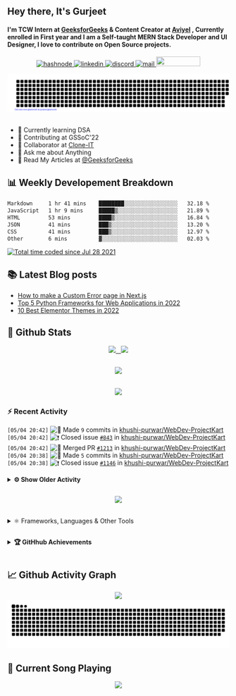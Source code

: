## Hey there, It's Gurjeet
#### I'm TCW Intern at [GeeksforGeeks](https://www.geeksforgeeks.org/) & Content Creator at [Aviyel](https://aviyel.com/discussions) , Currently enrolled in First year and I am a Self-taught MERN Stack Developer and UI Designer, I love to contribute on Open Source projects. 

<p align="center">
    <a href="https://gurjeet.hashnode.dev/" target="_blank">
    <img src="https://img.shields.io/badge/@gurjeetsingh-5C87FE?style=for-the-badge&logo=hashnode&logoColor=white" width="130" height="22" alt="hashnode">
    <a href="https://www.linkedin.com/in/gurjeet-singh-virdee-25a476199/" target="_blank">
    <img src="https://img.shields.io/badge/Gurjeet%20Singh%20Virdee-1976D2?style=for-the-badge&logo=linkedin&logoColor=white" width="150" height="22" alt="linkedin">
    <a href="https://discordapp.com/users/916597112882495510" target="_blank">
    <img src="https://img.shields.io/badge/@Guri-5865F2?style=for-the-badge&logo=discord&logoColor=white" width="80" height="22" alt="discord">
    <a href="https://leetcode.com/gurjeetsinghvirdee/" target="_blank">
    <img src="https://img.shields.io/badge/@gurjeetsinghvirdee-FFA116?style=for-the-badge&logo=leetcode&logoColor=white" width="150" height="22" alt="mail">
    <a href = "mailto: gurjeetsinghvirdee@gmail.com" target="_blank"><img src="https://img.shields.io/badge/Say, Hello-D74E43?style=for-the-badge&logo=gmail&logoColor=white" width="100" height="22"></a>
 </p>
 
<p align="center">
    <img src="https://github.com/gurjeetsinghvirdee/gurjeetsinghvirdee/blob/main/gitartwork.svg" />
</p>    
   
 
##         
        
<ul align="left">
  <li> 🏫 Currently learning DSA </li>
  <li> 💜 Contributing at GSSoC'22 </li>
  <li> 🤝 Collaborator at <a href="https://github.com/Rayman-Sodhi/Clone-IT"> Clone-IT </a></li>
  <li> 💬 Ask me about Anything </li>
  <li> 📕 Read My Articles at 
   <a href="https://auth.geeksforgeeks.org/user/gurjeetsinghvirdee/articles" target="_blank">@GeeksforGeeks</a>
 </li>
</ul>  
        
##        
  
## 📊 Weekly Developement Breakdown
  
<!--START_SECTION:waka-->

```text
Markdown     1 hr 41 mins    ████████░░░░░░░░░░░░░░░░░   32.18 %
JavaScript   1 hr 9 mins     █████▒░░░░░░░░░░░░░░░░░░░   21.89 %
HTML         53 mins         ████▒░░░░░░░░░░░░░░░░░░░░   16.84 %
JSON         41 mins         ███▒░░░░░░░░░░░░░░░░░░░░░   13.20 %
CSS          41 mins         ███▒░░░░░░░░░░░░░░░░░░░░░   12.97 %
Other        6 mins          ▓░░░░░░░░░░░░░░░░░░░░░░░░   02.03 %
```

<!--END_SECTION:waka--> 

<a href="https://wakatime.com/@ff7098eb-56b3-4619-bbbb-86aad0fce365"><img src="https://wakatime.com/badge/user/ff7098eb-56b3-4619-bbbb-86aad0fce365.svg?style=for-the-badge" alt="Total time coded since Jul 28 2021" /></a>
  
    
## 📚 Latest Blog posts
<!-- BLOG-POST-LIST:START -->
- [How to make a Custom Error page in Next.js](https://gurjeet.hashnode.dev/how-to-make-a-custom-error-page-in-nextjs)
- [Top 5 Python Frameworks for Web Applications in 2022](https://gurjeet.hashnode.dev/top-5-python-frameworks-for-web-applications-in-2022)
- [10 Best Elementor Themes in 2022](https://gurjeet.hashnode.dev/10-best-elementor-themes-in-2022)
<!-- BLOG-POST-LIST:END -->  
  
##
        
## 💫 Github Stats
        
<div align="center">
 <a href="https://github-readme-streak-stats.herokuapp.com/?user=gurjeetsinghvirdee&theme=synthwave" target="_blank">
   <img width="45%" src="https://github-readme-streak-stats.herokuapp.com/?user=gurjeetsinghvirdee&theme=synthwave" /> &nbsp;
 </a>
    
 <a href="https://github-readme-stats.vercel.app/api?username=gurjeetsinghvirdee&show_icons=true&theme=synthwave&include_all_commits=true" target="_blank">
  <img width="45%" src="https://github-readme-stats.vercel.app/api?username=gurjeetsinghvirdee&show_icons=true&theme=synthwave&include_all_commits=true" />
 </a>
</div>      
  
##
        
<div align="center">
   <a href="https://github-readme-stats.vercel.app/api/top-langs/?username=gurjeetsinghvirdee&layout=compact&hide=html&theme=synthwave" target="_blank">
       <img width="43%" src="https://github-readme-stats.vercel.app/api/top-langs/?username=gurjeetsinghvirdee&layout=compact&&theme=synthwave" />  
   </a> 
</div>   

##        
  
<p align="center">
  <img src="https://github-profile-summary-cards.vercel.app/api/cards/profile-details?username=gurjeetsinghvirdee&theme=dracula&hide_border=true" />
</p>
        
### ⚡ Recent Activity     
        
<!--START_SECTION:activity-->  
`[05/04 20:42]` <img alt="📝" src="https://github.com/cheesits456/github-activity-readme/raw/master/icons/commit.png" align="top" height="18"> Made `9` commits in [khushi-purwar/WebDev-ProjectKart](https://github.com/khushi-purwar/WebDev-ProjectKart)  
`[05/04 20:42]` <img alt="❗️" src="https://github.com/cheesits456/github-activity-readme/raw/master/icons/issue.png" align="top" height="18"> Closed issue [`#843`](https://github.com//khushi-purwar/WebDev-ProjectKart/issues/843 'Bakery Site') in [khushi-purwar/WebDev-ProjectKart](https://github.com/khushi-purwar/WebDev-ProjectKart)  
`[05/04 20:42]` <img alt="🎉" src="https://github.com/cheesits456/github-activity-readme/raw/master/icons/merge.png" align="top" height="18"> Merged PR [`#1213`](https://github.com//khushi-purwar/WebDev-ProjectKart/pull/1213 'Bakery Site') in [khushi-purwar/WebDev-ProjectKart](https://github.com/khushi-purwar/WebDev-ProjectKart)  
`[05/04 20:38]` <img alt="📝" src="https://github.com/cheesits456/github-activity-readme/raw/master/icons/commit.png" align="top" height="18"> Made `5` commits in [khushi-purwar/WebDev-ProjectKart](https://github.com/khushi-purwar/WebDev-ProjectKart)  
`[05/04 20:38]` <img alt="❗️" src="https://github.com/cheesits456/github-activity-readme/raw/master/icons/issue.png" align="top" height="18"> Closed issue [`#1146`](https://github.com//khushi-purwar/WebDev-ProjectKart/issues/1146 'Want to Improve the ui of breakout game') in [khushi-purwar/WebDev-ProjectKart](https://github.com/khushi-purwar/WebDev-ProjectKart)  

<details><summary><b> ⚙️ Show Older Activity</b></summary>

`[05/04 20:38]` <img alt="🎉" src="https://github.com/cheesits456/github-activity-readme/raw/master/icons/merge.png" align="top" height="18"> Merged PR [`#1212`](https://github.com//khushi-purwar/WebDev-ProjectKart/pull/1212 'Breakout Game') in [khushi-purwar/WebDev-ProjectKart](https://github.com/khushi-purwar/WebDev-ProjectKart)  
`[05/04 20:38]` <img alt="🔍" src="https://github.com/cheesits456/github-activity-readme/raw/master/icons/review.png" align="top" height="18"> Reviewed [`#1212`](https://github.com//khushi-purwar/WebDev-ProjectKart/pull/1212 'Breakout Game') in [khushi-purwar/WebDev-ProjectKart](https://github.com/khushi-purwar/WebDev-ProjectKart)  
`[05/04 18:58]` <img alt="📝" src="https://github.com/cheesits456/github-activity-readme/raw/master/icons/commit.png" align="top" height="18"> Made `2` commits in [khushi-purwar/WebDev-ProjectKart](https://github.com/khushi-purwar/WebDev-ProjectKart)  
`[05/04 18:58]` <img alt="🎉" src="https://github.com/cheesits456/github-activity-readme/raw/master/icons/merge.png" align="top" height="18"> Merged PR [`#1211`](https://github.com//khushi-purwar/WebDev-ProjectKart/pull/1211 'Added Dino Game') in [khushi-purwar/WebDev-ProjectKart](https://github.com/khushi-purwar/WebDev-ProjectKart)  
`[05/04 18:58]` <img alt="❗️" src="https://github.com/cheesits456/github-activity-readme/raw/master/icons/issue.png" align="top" height="18"> Closed issue [`#1107`](https://github.com//khushi-purwar/WebDev-ProjectKart/issues/1107 'Dino-Game') in [khushi-purwar/WebDev-ProjectKart](https://github.com/khushi-purwar/WebDev-ProjectKart)  
`[05/04 18:58]` <img alt="🔍" src="https://github.com/cheesits456/github-activity-readme/raw/master/icons/review.png" align="top" height="18"> Reviewed [`#1211`](https://github.com//khushi-purwar/WebDev-ProjectKart/pull/1211 'Added Dino Game') in [khushi-purwar/WebDev-ProjectKart](https://github.com/khushi-purwar/WebDev-ProjectKart)  
`[05/04 17:54]` <img alt="📝" src="https://github.com/cheesits456/github-activity-readme/raw/master/icons/commit.png" align="top" height="18"> Made `6` commits in [khushi-purwar/WebDev-ProjectKart](https://github.com/khushi-purwar/WebDev-ProjectKart)  
`[05/04 17:54]` <img alt="🎉" src="https://github.com/cheesits456/github-activity-readme/raw/master/icons/merge.png" align="top" height="18"> Merged PR [`#1210`](https://github.com//khushi-purwar/WebDev-ProjectKart/pull/1210 'Recipes for you-The Recipe Book') in [khushi-purwar/WebDev-ProjectKart](https://github.com/khushi-purwar/WebDev-ProjectKart)  
`[05/04 17:54]` <img alt="❗️" src="https://github.com/cheesits456/github-activity-readme/raw/master/icons/issue.png" align="top" height="18"> Closed issue [`#1083`](https://github.com//khushi-purwar/WebDev-ProjectKart/issues/1083 'Recipe for you') in [khushi-purwar/WebDev-ProjectKart](https://github.com/khushi-purwar/WebDev-ProjectKart)  
`[05/04 17:54]` <img alt="🔍" src="https://github.com/cheesits456/github-activity-readme/raw/master/icons/review.png" align="top" height="18"> Reviewed [`#1210`](https://github.com//khushi-purwar/WebDev-ProjectKart/pull/1210 'Recipes for you-The Recipe Book') in [khushi-purwar/WebDev-ProjectKart](https://github.com/khushi-purwar/WebDev-ProjectKart)  
`[05/04 17:00]` <img alt="❗️" src="https://github.com/cheesits456/github-activity-readme/raw/master/icons/issue.png" align="top" height="18"> Closed issue [`#1181`](https://github.com//khushi-purwar/WebDev-ProjectKart/issues/1181 'Css Improve in #1170') in [khushi-purwar/WebDev-ProjectKart](https://github.com/khushi-purwar/WebDev-ProjectKart)  
`[05/04 17:00]` <img alt="📝" src="https://github.com/cheesits456/github-activity-readme/raw/master/icons/commit.png" align="top" height="18"> Made `3` commits in [khushi-purwar/WebDev-ProjectKart](https://github.com/khushi-purwar/WebDev-ProjectKart)  
`[05/04 17:00]` <img alt="🎉" src="https://github.com/cheesits456/github-activity-readme/raw/master/icons/merge.png" align="top" height="18"> Merged PR [`#1209`](https://github.com//khushi-purwar/WebDev-ProjectKart/pull/1209 'Update style.css') in [khushi-purwar/WebDev-ProjectKart](https://github.com/khushi-purwar/WebDev-ProjectKart)  
`[05/04 17:00]` <img alt="🔍" src="https://github.com/cheesits456/github-activity-readme/raw/master/icons/review.png" align="top" height="18"> Reviewed [`#1209`](https://github.com//khushi-purwar/WebDev-ProjectKart/pull/1209 'Update style.css') in [khushi-purwar/WebDev-ProjectKart](https://github.com/khushi-purwar/WebDev-ProjectKart)  
`[05/04 16:58]` <img alt="🗣" src="https://github.com/cheesits456/github-activity-readme/raw/master/icons/comment.png" align="top" height="18"> Commented on [`#1209`](https://github.com//khushi-purwar/WebDev-ProjectKart/issues/1209 'Update style.css') in [khushi-purwar/WebDev-ProjectKart](https://github.com/khushi-purwar/WebDev-ProjectKart)  
`[05/04 16:57]` <img alt="🗣" src="https://github.com/cheesits456/github-activity-readme/raw/master/icons/comment.png" align="top" height="18"> Commented on [`#1209`](https://github.com//khushi-purwar/WebDev-ProjectKart/issues/1209 'Update style.css') in [khushi-purwar/WebDev-ProjectKart](https://github.com/khushi-purwar/WebDev-ProjectKart)  
`[05/04 16:30]` <img alt="📝" src="https://github.com/cheesits456/github-activity-readme/raw/master/icons/commit.png" align="top" height="18"> Made `4` commits in [khushi-purwar/WebDev-ProjectKart](https://github.com/khushi-purwar/WebDev-ProjectKart)  
`[05/04 16:26]` <img alt="🎉" src="https://github.com/cheesits456/github-activity-readme/raw/master/icons/merge.png" align="top" height="18"> Merged PR [`#1205`](https://github.com//khushi-purwar/WebDev-ProjectKart/pull/1205 'Fix Badges Appearing in New Line in README.md') in [khushi-purwar/WebDev-ProjectKart](https://github.com/khushi-purwar/WebDev-ProjectKart)  
`[05/04 16:26]` <img alt="❗️" src="https://github.com/cheesits456/github-activity-readme/raw/master/icons/issue.png" align="top" height="18"> Closed issue [`#1204`](https://github.com//khushi-purwar/WebDev-ProjectKart/issues/1204 'Fix Badges Appearing in New Line in README.md') in [khushi-purwar/WebDev-ProjectKart](https://github.com/khushi-purwar/WebDev-ProjectKart)  
`[05/04 16:26]` <img alt="🔍" src="https://github.com/cheesits456/github-activity-readme/raw/master/icons/review.png" align="top" height="18"> Reviewed [`#1205`](https://github.com//khushi-purwar/WebDev-ProjectKart/pull/1205 'Fix Badges Appearing in New Line in README.md') in [khushi-purwar/WebDev-ProjectKart](https://github.com/khushi-purwar/WebDev-ProjectKart)  
`[05/04 16:25]` <img alt="📝" src="https://github.com/cheesits456/github-activity-readme/raw/master/icons/commit.png" align="top" height="18"> Made `5` commits in [khushi-purwar/WebDev-ProjectKart](https://github.com/khushi-purwar/WebDev-ProjectKart)  
`[05/04 16:25]` <img alt="🎉" src="https://github.com/cheesits456/github-activity-readme/raw/master/icons/merge.png" align="top" height="18"> Merged PR [`#1206`](https://github.com//khushi-purwar/WebDev-ProjectKart/pull/1206 'Added Fascinating Number Checker') in [khushi-purwar/WebDev-ProjectKart](https://github.com/khushi-purwar/WebDev-ProjectKart)  
`[05/04 16:25]` <img alt="❗️" src="https://github.com/cheesits456/github-activity-readme/raw/master/icons/issue.png" align="top" height="18"> Closed issue [`#1195`](https://github.com//khushi-purwar/WebDev-ProjectKart/issues/1195 'Adding Fascinating Number Checker') in [khushi-purwar/WebDev-ProjectKart](https://github.com/khushi-purwar/WebDev-ProjectKart)  
`[05/04 16:24]` <img alt="🔍" src="https://github.com/cheesits456/github-activity-readme/raw/master/icons/review.png" align="top" height="18"> Reviewed [`#1206`](https://github.com//khushi-purwar/WebDev-ProjectKart/pull/1206 'Added Fascinating Number Checker') in [khushi-purwar/WebDev-ProjectKart](https://github.com/khushi-purwar/WebDev-ProjectKart)  
`[05/04 16:23]` <img alt="📝" src="https://github.com/cheesits456/github-activity-readme/raw/master/icons/commit.png" align="top" height="18"> Made `1` commit in [gurjeetsinghvirdee/WebDev-ProjectKart](https://github.com/gurjeetsinghvirdee/WebDev-ProjectKart)  
`[05/04 16:22]` <img alt="✅" src="https://github.com/cheesits456/github-activity-readme/raw/master/icons/pr-open.png" align="top" height="18"> Opened PR [`#1208`](https://github.com//khushi-purwar/WebDev-ProjectKart/pull/1208 'Added IMDB Clone') in [khushi-purwar/WebDev-ProjectKart](https://github.com/khushi-purwar/WebDev-ProjectKart)  
`[05/04 16:17]` <img alt="📂" src="https://github.com/cheesits456/github-activity-readme/raw/master/icons/create-branch.png" align="top" height="18"> Created branch [`imdb`](https://github.com/gurjeetsinghvirdee/WebDev-ProjectKart/tree/imdb) in [gurjeetsinghvirdee/WebDev-ProjectKart](https://github.com/gurjeetsinghvirdee/WebDev-ProjectKart)  
`[05/04 16:13]` <img alt="❗️" src="https://github.com/cheesits456/github-activity-readme/raw/master/icons/issue.png" align="top" height="18"> Opened issue [`#1207`](https://github.com//khushi-purwar/WebDev-ProjectKart/issues/1207 'IMDB Clone') in [khushi-purwar/WebDev-ProjectKart](https://github.com/khushi-purwar/WebDev-ProjectKart)  
`[05/04 16:06]` <img alt="📝" src="https://github.com/cheesits456/github-activity-readme/raw/master/icons/commit.png" align="top" height="18"> Made `27` commits in [gurjeetsinghvirdee/WebDev-ProjectKart](https://github.com/gurjeetsinghvirdee/WebDev-ProjectKart)  
`[05/04 16:05]` <img alt="🎉" src="https://github.com/cheesits456/github-activity-readme/raw/master/icons/merge.png" align="top" height="18"> Merged PR [`#433`](https://github.com//Rayman-Sodhi/Clone-IT/pull/433 'Plantix Clone') in [Rayman-Sodhi/Clone-IT](https://github.com/Rayman-Sodhi/Clone-IT)  
`[05/04 16:05]` <img alt="📝" src="https://github.com/cheesits456/github-activity-readme/raw/master/icons/commit.png" align="top" height="18"> Made `4` commits in [Rayman-Sodhi/Clone-IT](https://github.com/Rayman-Sodhi/Clone-IT)  
`[05/04 16:04]` <img alt="🔍" src="https://github.com/cheesits456/github-activity-readme/raw/master/icons/review.png" align="top" height="18"> Reviewed [`#433`](https://github.com//Rayman-Sodhi/Clone-IT/pull/433 'Plantix Clone') in [Rayman-Sodhi/Clone-IT](https://github.com/Rayman-Sodhi/Clone-IT)  
`[05/04 16:03]` <img alt="📝" src="https://github.com/cheesits456/github-activity-readme/raw/master/icons/commit.png" align="top" height="18"> Made `2` commits in [khushi-purwar/WebDev-ProjectKart](https://github.com/khushi-purwar/WebDev-ProjectKart)  
`[05/04 16:03]` <img alt="🎉" src="https://github.com/cheesits456/github-activity-readme/raw/master/icons/merge.png" align="top" height="18"> Merged PR [`#1200`](https://github.com//khushi-purwar/WebDev-ProjectKart/pull/1200 'Added restuarant website') in [khushi-purwar/WebDev-ProjectKart](https://github.com/khushi-purwar/WebDev-ProjectKart)  
`[05/04 16:03]` <img alt="❗️" src="https://github.com/cheesits456/github-activity-readme/raw/master/icons/issue.png" align="top" height="18"> Closed issue [`#1163`](https://github.com//khushi-purwar/WebDev-ProjectKart/issues/1163 'Restaurant website') in [khushi-purwar/WebDev-ProjectKart](https://github.com/khushi-purwar/WebDev-ProjectKart)  
`[05/04 16:03]` <img alt="🔍" src="https://github.com/cheesits456/github-activity-readme/raw/master/icons/review.png" align="top" height="18"> Reviewed [`#1200`](https://github.com//khushi-purwar/WebDev-ProjectKart/pull/1200 'Added restuarant website') in [khushi-purwar/WebDev-ProjectKart](https://github.com/khushi-purwar/WebDev-ProjectKart)  
`[05/04 15:17]` <img alt="🗣" src="https://github.com/cheesits456/github-activity-readme/raw/master/icons/comment.png" align="top" height="18"> Commented on [`#1200`](https://github.com//khushi-purwar/WebDev-ProjectKart/issues/1200 'Added restuarant website') in [khushi-purwar/WebDev-ProjectKart](https://github.com/khushi-purwar/WebDev-ProjectKart)  
`[05/04 15:16]` <img alt="❌" src="https://github.com/cheesits456/github-activity-readme/raw/master/icons/delete.png" align="top" height="18"> Deleted `revert-779-theme` from [khushi-purwar/WebDev-ProjectKart](https://github.com/khushi-purwar/WebDev-ProjectKart)  
`[05/04 15:15]` <img alt="📝" src="https://github.com/cheesits456/github-activity-readme/raw/master/icons/commit.png" align="top" height="18"> Made `2` commits in [khushi-purwar/WebDev-ProjectKart](https://github.com/khushi-purwar/WebDev-ProjectKart)  
`[05/04 15:15]` <img alt="🎉" src="https://github.com/cheesits456/github-activity-readme/raw/master/icons/merge.png" align="top" height="18"> Merged PR [`#1203`](https://github.com//khushi-purwar/WebDev-ProjectKart/pull/1203 'Revert "Added Theme Builder"') in [khushi-purwar/WebDev-ProjectKart](https://github.com/khushi-purwar/WebDev-ProjectKart)  
`[05/04 15:15]` <img alt="✅" src="https://github.com/cheesits456/github-activity-readme/raw/master/icons/pr-open.png" align="top" height="18"> Opened PR [`#1203`](https://github.com//khushi-purwar/WebDev-ProjectKart/pull/1203 'Revert "Added Theme Builder"') in [khushi-purwar/WebDev-ProjectKart](https://github.com/khushi-purwar/WebDev-ProjectKart)  
`[05/04 15:15]` <img alt="📂" src="https://github.com/cheesits456/github-activity-readme/raw/master/icons/create-branch.png" align="top" height="18"> Created branch [`revert-779-theme`](https://github.com/khushi-purwar/WebDev-ProjectKart/tree/revert-779-theme) in [khushi-purwar/WebDev-ProjectKart](https://github.com/khushi-purwar/WebDev-ProjectKart)  
`[05/04 15:14]` <img alt="🗣" src="https://github.com/cheesits456/github-activity-readme/raw/master/icons/comment.png" align="top" height="18"> Commented on [`#1200`](https://github.com//khushi-purwar/WebDev-ProjectKart/issues/1200 'Added restuarant website') in [khushi-purwar/WebDev-ProjectKart](https://github.com/khushi-purwar/WebDev-ProjectKart)  
`[05/04 15:11]` <img alt="🗣" src="https://github.com/cheesits456/github-activity-readme/raw/master/icons/comment.png" align="top" height="18"> Commented on [`#434`](https://github.com//Rayman-Sodhi/Clone-IT/issues/434 'Weather') in [Rayman-Sodhi/Clone-IT](https://github.com/Rayman-Sodhi/Clone-IT)  
`[05/04 15:10]` <img alt="🔍" src="https://github.com/cheesits456/github-activity-readme/raw/master/icons/review.png" align="top" height="18"> Reviewed [`#434`](https://github.com//Rayman-Sodhi/Clone-IT/pull/434 'Weather') in [Rayman-Sodhi/Clone-IT](https://github.com/Rayman-Sodhi/Clone-IT)  
`[05/04 15:09]` <img alt="🔍" src="https://github.com/cheesits456/github-activity-readme/raw/master/icons/review.png" align="top" height="18"> Reviewed [`#433`](https://github.com//Rayman-Sodhi/Clone-IT/pull/433 'Plantix Clone') in [Rayman-Sodhi/Clone-IT](https://github.com/Rayman-Sodhi/Clone-IT)  
`[05/04 15:06]` <img alt="🗣" src="https://github.com/cheesits456/github-activity-readme/raw/master/icons/comment.png" align="top" height="18"> Commented on [`#435`](https://github.com//Rayman-Sodhi/Clone-IT/issues/435 '[New Issue]: CNN website ') in [Rayman-Sodhi/Clone-IT](https://github.com/Rayman-Sodhi/Clone-IT)  
`[05/04 14:56]` <img alt="❗️" src="https://github.com/cheesits456/github-activity-readme/raw/master/icons/issue.png" align="top" height="18"> Closed issue [`#851`](https://github.com//khushi-purwar/WebDev-ProjectKart/issues/851 'Adding a Personal Portfolio Template') in [khushi-purwar/WebDev-ProjectKart](https://github.com/khushi-purwar/WebDev-ProjectKart)  
`[05/04 14:56]` <img alt="📝" src="https://github.com/cheesits456/github-activity-readme/raw/master/icons/commit.png" align="top" height="18"> Made `13` commits in [khushi-purwar/WebDev-ProjectKart](https://github.com/khushi-purwar/WebDev-ProjectKart)  
`[05/04 14:56]` <img alt="🎉" src="https://github.com/cheesits456/github-activity-readme/raw/master/icons/merge.png" align="top" height="18"> Merged PR [`#1128`](https://github.com//khushi-purwar/WebDev-ProjectKart/pull/1128 'Adding a Personal Portfolio Template') in [khushi-purwar/WebDev-ProjectKart](https://github.com/khushi-purwar/WebDev-ProjectKart)  
`[05/04 14:56]` <img alt="🔍" src="https://github.com/cheesits456/github-activity-readme/raw/master/icons/review.png" align="top" height="18"> Reviewed [`#1128`](https://github.com//khushi-purwar/WebDev-ProjectKart/pull/1128 'Adding a Personal Portfolio Template') in [khushi-purwar/WebDev-ProjectKart](https://github.com/khushi-purwar/WebDev-ProjectKart)  
`[05/04 14:47]` <img alt="🗣" src="https://github.com/cheesits456/github-activity-readme/raw/master/icons/comment.png" align="top" height="18"> Commented on [`#1199`](https://github.com//khushi-purwar/WebDev-ProjectKart/issues/1199 'Add an art gallery website') in [khushi-purwar/WebDev-ProjectKart](https://github.com/khushi-purwar/WebDev-ProjectKart)  
`[05/04 14:46]` <img alt="🗣" src="https://github.com/cheesits456/github-activity-readme/raw/master/icons/comment.png" align="top" height="18"> Commented on [`#1201`](https://github.com//khushi-purwar/WebDev-ProjectKart/issues/1201 'Sound Classifier Web App') in [khushi-purwar/WebDev-ProjectKart](https://github.com/khushi-purwar/WebDev-ProjectKart)  
`[05/04 14:46]` <img alt="🗣" src="https://github.com/cheesits456/github-activity-readme/raw/master/icons/comment.png" align="top" height="18"> Commented on [`#1202`](https://github.com//khushi-purwar/WebDev-ProjectKart/issues/1202 'Making Alarm app') in [khushi-purwar/WebDev-ProjectKart](https://github.com/khushi-purwar/WebDev-ProjectKart)  
`[05/04 14:45]` <img alt="🗣" src="https://github.com/cheesits456/github-activity-readme/raw/master/icons/comment.png" align="top" height="18"> Commented on [`#1196`](https://github.com//khushi-purwar/WebDev-ProjectKart/issues/1196 'Add Finder site') in [khushi-purwar/WebDev-ProjectKart](https://github.com/khushi-purwar/WebDev-ProjectKart)  
`[05/04 14:43]` <img alt="📝" src="https://github.com/cheesits456/github-activity-readme/raw/master/icons/commit.png" align="top" height="18"> Made `3` commits in [khushi-purwar/WebDev-ProjectKart](https://github.com/khushi-purwar/WebDev-ProjectKart)  
`[05/04 14:43]` <img alt="❗️" src="https://github.com/cheesits456/github-activity-readme/raw/master/icons/issue.png" align="top" height="18"> Closed issue [`#1139`](https://github.com//khushi-purwar/WebDev-ProjectKart/issues/1139 'Let\'s Educate') in [khushi-purwar/WebDev-ProjectKart](https://github.com/khushi-purwar/WebDev-ProjectKart)  
`[05/04 14:43]` <img alt="🎉" src="https://github.com/cheesits456/github-activity-readme/raw/master/icons/merge.png" align="top" height="18"> Merged PR [`#1197`](https://github.com//khushi-purwar/WebDev-ProjectKart/pull/1197 'Let\'s Educate website (Fully Responsive)') in [khushi-purwar/WebDev-ProjectKart](https://github.com/khushi-purwar/WebDev-ProjectKart)  
`[05/04 14:43]` <img alt="🔍" src="https://github.com/cheesits456/github-activity-readme/raw/master/icons/review.png" align="top" height="18"> Reviewed [`#1197`](https://github.com//khushi-purwar/WebDev-ProjectKart/pull/1197 'Let\'s Educate website (Fully Responsive)') in [khushi-purwar/WebDev-ProjectKart](https://github.com/khushi-purwar/WebDev-ProjectKart)  
`[05/04 14:42]` <img alt="🗣" src="https://github.com/cheesits456/github-activity-readme/raw/master/icons/comment.png" align="top" height="18"> Commented on [`#1200`](https://github.com//khushi-purwar/WebDev-ProjectKart/issues/1200 'Added restuarant website') in [khushi-purwar/WebDev-ProjectKart](https://github.com/khushi-purwar/WebDev-ProjectKart)  
`[05/04 14:42]` <img alt="📝" src="https://github.com/cheesits456/github-activity-readme/raw/master/icons/commit.png" align="top" height="18"> Made `5` commits in [khushi-purwar/WebDev-ProjectKart](https://github.com/khushi-purwar/WebDev-ProjectKart)  
`[05/04 14:42]` <img alt="🎉" src="https://github.com/cheesits456/github-activity-readme/raw/master/icons/merge.png" align="top" height="18"> Merged PR [`#1105`](https://github.com//khushi-purwar/WebDev-ProjectKart/pull/1105 'Added Location Tracker') in [khushi-purwar/WebDev-ProjectKart](https://github.com/khushi-purwar/WebDev-ProjectKart)  
`[05/04 14:42]` <img alt="❗️" src="https://github.com/cheesits456/github-activity-readme/raw/master/icons/issue.png" align="top" height="18"> Closed issue [`#1093`](https://github.com//khushi-purwar/WebDev-ProjectKart/issues/1093 'Location Tracker') in [khushi-purwar/WebDev-ProjectKart](https://github.com/khushi-purwar/WebDev-ProjectKart)  
`[05/04 14:41]` <img alt="🔍" src="https://github.com/cheesits456/github-activity-readme/raw/master/icons/review.png" align="top" height="18"> Reviewed [`#1105`](https://github.com//khushi-purwar/WebDev-ProjectKart/pull/1105 'Added Location Tracker') in [khushi-purwar/WebDev-ProjectKart](https://github.com/khushi-purwar/WebDev-ProjectKart)  
`[05/04 07:32]` <img alt="📝" src="https://github.com/cheesits456/github-activity-readme/raw/master/icons/commit.png" align="top" height="18"> Made `17` commits in [gurjeetsinghvirdee/GSGrihSangini](https://github.com/gurjeetsinghvirdee/GSGrihSangini)  
`[05/04 07:30]` <img alt="📝" src="https://github.com/cheesits456/github-activity-readme/raw/master/icons/commit.png" align="top" height="18"> Made `1000` commits in [gurjeetsinghvirdee/GitHubGraduation-2022](https://github.com/gurjeetsinghvirdee/GitHubGraduation-2022)  
`[05/04 07:18]` <img alt="🗣" src="https://github.com/cheesits456/github-activity-readme/raw/master/icons/comment.png" align="top" height="18"> Commented on [`#1198`](https://github.com//khushi-purwar/WebDev-ProjectKart/issues/1198 'Add search bar') in [khushi-purwar/WebDev-ProjectKart](https://github.com/khushi-purwar/WebDev-ProjectKart)  
`[05/04 07:18]` <img alt="❗️" src="https://github.com/cheesits456/github-activity-readme/raw/master/icons/issue.png" align="top" height="18"> Closed issue [`#1198`](https://github.com//khushi-purwar/WebDev-ProjectKart/issues/1198 'Add search bar') in [khushi-purwar/WebDev-ProjectKart](https://github.com/khushi-purwar/WebDev-ProjectKart)  
`[05/04 05:02]` <img alt="❗️" src="https://github.com/cheesits456/github-activity-readme/raw/master/icons/issue.png" align="top" height="18"> Closed issue [`#1120`](https://github.com//khushi-purwar/WebDev-ProjectKart/issues/1120 'Weight Converter') in [khushi-purwar/WebDev-ProjectKart](https://github.com/khushi-purwar/WebDev-ProjectKart)  
`[05/04 05:01]` <img alt="📝" src="https://github.com/cheesits456/github-activity-readme/raw/master/icons/commit.png" align="top" height="18"> Made `2` commits in [khushi-purwar/WebDev-ProjectKart](https://github.com/khushi-purwar/WebDev-ProjectKart)  
`[05/04 05:01]` <img alt="🎉" src="https://github.com/cheesits456/github-activity-readme/raw/master/icons/merge.png" align="top" height="18"> Merged PR [`#1194`](https://github.com//khushi-purwar/WebDev-ProjectKart/pull/1194 'Adding drawing app') in [khushi-purwar/WebDev-ProjectKart](https://github.com/khushi-purwar/WebDev-ProjectKart)  
`[05/04 05:01]` <img alt="🔍" src="https://github.com/cheesits456/github-activity-readme/raw/master/icons/review.png" align="top" height="18"> Reviewed [`#1194`](https://github.com//khushi-purwar/WebDev-ProjectKart/pull/1194 'Adding drawing app') in [khushi-purwar/WebDev-ProjectKart](https://github.com/khushi-purwar/WebDev-ProjectKart)  
`[05/04 05:00]` <img alt="📝" src="https://github.com/cheesits456/github-activity-readme/raw/master/icons/commit.png" align="top" height="18"> Made `3` commits in [gurjeetsinghvirdee/WebDev-ProjectKart](https://github.com/gurjeetsinghvirdee/WebDev-ProjectKart)  
`[05/04 03:18]` <img alt="📝" src="https://github.com/cheesits456/github-activity-readme/raw/master/icons/commit.png" align="top" height="18"> Made `3` commits in [khushi-purwar/WebDev-ProjectKart](https://github.com/khushi-purwar/WebDev-ProjectKart)  
`[05/04 03:18]` <img alt="🎉" src="https://github.com/cheesits456/github-activity-readme/raw/master/icons/merge.png" align="top" height="18"> Merged PR [`#1193`](https://github.com//khushi-purwar/WebDev-ProjectKart/pull/1193 'Take A Screenshot🎥') in [khushi-purwar/WebDev-ProjectKart](https://github.com/khushi-purwar/WebDev-ProjectKart)  
`[05/04 03:18]` <img alt="❗️" src="https://github.com/cheesits456/github-activity-readme/raw/master/icons/issue.png" align="top" height="18"> Closed issue [`#1164`](https://github.com//khushi-purwar/WebDev-ProjectKart/issues/1164 'Take A Screenshot') in [khushi-purwar/WebDev-ProjectKart](https://github.com/khushi-purwar/WebDev-ProjectKart)  
`[05/04 03:17]` <img alt="🔍" src="https://github.com/cheesits456/github-activity-readme/raw/master/icons/review.png" align="top" height="18"> Reviewed [`#1193`](https://github.com//khushi-purwar/WebDev-ProjectKart/pull/1193 'Take A Screenshot🎥') in [khushi-purwar/WebDev-ProjectKart](https://github.com/khushi-purwar/WebDev-ProjectKart)  
`[05/04 01:27]` <img alt="❗️" src="https://github.com/cheesits456/github-activity-readme/raw/master/icons/issue.png" align="top" height="18"> Closed issue [`#228`](https://github.com//abhijeet007rocks8/Dev-Scripts/issues/228 'add workflows') in [abhijeet007rocks8/Dev-Scripts](https://github.com/abhijeet007rocks8/Dev-Scripts)  
`[05/03 18:47]` <img alt="📝" src="https://github.com/cheesits456/github-activity-readme/raw/master/icons/commit.png" align="top" height="18"> Made `68` commits in [gurjeetsinghvirdee/WebDev-ProjectKart](https://github.com/gurjeetsinghvirdee/WebDev-ProjectKart)  
`[05/03 18:38]` <img alt="🎉" src="https://github.com/cheesits456/github-activity-readme/raw/master/icons/merge.png" align="top" height="18"> Merged PR [`#1133`](https://github.com//khushi-purwar/WebDev-ProjectKart/pull/1133 'Added Leet code Website clone') in [khushi-purwar/WebDev-ProjectKart](https://github.com/khushi-purwar/WebDev-ProjectKart)  
`[05/03 18:38]` <img alt="🔍" src="https://github.com/cheesits456/github-activity-readme/raw/master/icons/review.png" align="top" height="18"> Reviewed [`#1133`](https://github.com//khushi-purwar/WebDev-ProjectKart/pull/1133 'Added Leet code Website clone') in [khushi-purwar/WebDev-ProjectKart](https://github.com/khushi-purwar/WebDev-ProjectKart)  
`[05/03 18:37]` <img alt="📝" src="https://github.com/cheesits456/github-activity-readme/raw/master/icons/commit.png" align="top" height="18"> Made `3` commits in [khushi-purwar/WebDev-ProjectKart](https://github.com/khushi-purwar/WebDev-ProjectKart)  
`[05/03 18:37]` <img alt="🎉" src="https://github.com/cheesits456/github-activity-readme/raw/master/icons/merge.png" align="top" height="18"> Merged PR [`#1127`](https://github.com//khushi-purwar/WebDev-ProjectKart/pull/1127 'Leap year checker') in [khushi-purwar/WebDev-ProjectKart](https://github.com/khushi-purwar/WebDev-ProjectKart)  
`[05/03 18:37]` <img alt="🔍" src="https://github.com/cheesits456/github-activity-readme/raw/master/icons/review.png" align="top" height="18"> Reviewed [`#1127`](https://github.com//khushi-purwar/WebDev-ProjectKart/pull/1127 'Leap year checker') in [khushi-purwar/WebDev-ProjectKart](https://github.com/khushi-purwar/WebDev-ProjectKart)  
`[05/03 18:37]` <img alt="📝" src="https://github.com/cheesits456/github-activity-readme/raw/master/icons/commit.png" align="top" height="18"> Made `6` commits in [khushi-purwar/WebDev-ProjectKart](https://github.com/khushi-purwar/WebDev-ProjectKart)  
`[05/03 18:37]` <img alt="🎉" src="https://github.com/cheesits456/github-activity-readme/raw/master/icons/merge.png" align="top" height="18"> Merged PR [`#1131`](https://github.com//khushi-purwar/WebDev-ProjectKart/pull/1131 'Added Happy Number Checker') in [khushi-purwar/WebDev-ProjectKart](https://github.com/khushi-purwar/WebDev-ProjectKart)  
`[05/03 18:37]` <img alt="❗️" src="https://github.com/cheesits456/github-activity-readme/raw/master/icons/issue.png" align="top" height="18"> Closed issue [`#1112`](https://github.com//khushi-purwar/WebDev-ProjectKart/issues/1112 'Adding a Happy Number Checker') in [khushi-purwar/WebDev-ProjectKart](https://github.com/khushi-purwar/WebDev-ProjectKart)  
`[05/03 18:36]` <img alt="🔍" src="https://github.com/cheesits456/github-activity-readme/raw/master/icons/review.png" align="top" height="18"> Reviewed [`#1131`](https://github.com//khushi-purwar/WebDev-ProjectKart/pull/1131 'Added Happy Number Checker') in [khushi-purwar/WebDev-ProjectKart](https://github.com/khushi-purwar/WebDev-ProjectKart)  
`[05/03 18:35]` <img alt="📝" src="https://github.com/cheesits456/github-activity-readme/raw/master/icons/commit.png" align="top" height="18"> Made `4` commits in [khushi-purwar/WebDev-ProjectKart](https://github.com/khushi-purwar/WebDev-ProjectKart)  
`[05/03 18:35]` <img alt="🎉" src="https://github.com/cheesits456/github-activity-readme/raw/master/icons/merge.png" align="top" height="18"> Merged PR [`#1160`](https://github.com//khushi-purwar/WebDev-ProjectKart/pull/1160 'Added construction agency website') in [khushi-purwar/WebDev-ProjectKart](https://github.com/khushi-purwar/WebDev-ProjectKart)  
`[05/03 18:35]` <img alt="❗️" src="https://github.com/cheesits456/github-activity-readme/raw/master/icons/issue.png" align="top" height="18"> Closed issue [`#1156`](https://github.com//khushi-purwar/WebDev-ProjectKart/issues/1156 'Construction agency website') in [khushi-purwar/WebDev-ProjectKart](https://github.com/khushi-purwar/WebDev-ProjectKart)  
`[05/03 18:34]` <img alt="🔍" src="https://github.com/cheesits456/github-activity-readme/raw/master/icons/review.png" align="top" height="18"> Reviewed [`#1160`](https://github.com//khushi-purwar/WebDev-ProjectKart/pull/1160 'Added construction agency website') in [khushi-purwar/WebDev-ProjectKart](https://github.com/khushi-purwar/WebDev-ProjectKart)  
`[05/03 18:31]` <img alt="📝" src="https://github.com/cheesits456/github-activity-readme/raw/master/icons/commit.png" align="top" height="18"> Made `3` commits in [khushi-purwar/WebDev-ProjectKart](https://github.com/khushi-purwar/WebDev-ProjectKart)  
`[05/03 18:31]` <img alt="🎉" src="https://github.com/cheesits456/github-activity-readme/raw/master/icons/merge.png" align="top" height="18"> Merged PR [`#1186`](https://github.com//khushi-purwar/WebDev-ProjectKart/pull/1186 'weather application  using vue js') in [khushi-purwar/WebDev-ProjectKart](https://github.com/khushi-purwar/WebDev-ProjectKart)  
`[05/03 18:30]` <img alt="🔍" src="https://github.com/cheesits456/github-activity-readme/raw/master/icons/review.png" align="top" height="18"> Reviewed [`#1186`](https://github.com//khushi-purwar/WebDev-ProjectKart/pull/1186 'weather application  using vue js') in [khushi-purwar/WebDev-ProjectKart](https://github.com/khushi-purwar/WebDev-ProjectKart)  
`[05/03 18:30]` <img alt="🗣" src="https://github.com/cheesits456/github-activity-readme/raw/master/icons/comment.png" align="top" height="18"> Commented on [`#1158`](https://github.com//khushi-purwar/WebDev-ProjectKart/issues/1158 'Airbnb Clone') in [khushi-purwar/WebDev-ProjectKart](https://github.com/khushi-purwar/WebDev-ProjectKart)  
`[05/03 18:29]` <img alt="📝" src="https://github.com/cheesits456/github-activity-readme/raw/master/icons/commit.png" align="top" height="18"> Made `3` commits in [khushi-purwar/WebDev-ProjectKart](https://github.com/khushi-purwar/WebDev-ProjectKart)  
`[05/03 18:29]` <img alt="🎉" src="https://github.com/cheesits456/github-activity-readme/raw/master/icons/merge.png" align="top" height="18"> Merged PR [`#1162`](https://github.com//khushi-purwar/WebDev-ProjectKart/pull/1162 'Added JavaTPoint website clone') in [khushi-purwar/WebDev-ProjectKart](https://github.com/khushi-purwar/WebDev-ProjectKart)  
`[05/03 18:28]` <img alt="🔍" src="https://github.com/cheesits456/github-activity-readme/raw/master/icons/review.png" align="top" height="18"> Reviewed [`#1162`](https://github.com//khushi-purwar/WebDev-ProjectKart/pull/1162 'Added JavaTPoint website clone') in [khushi-purwar/WebDev-ProjectKart](https://github.com/khushi-purwar/WebDev-ProjectKart)  
`[05/03 18:26]` <img alt="🔍" src="https://github.com/cheesits456/github-activity-readme/raw/master/icons/review.png" align="top" height="18"> Reviewed [`#1186`](https://github.com//khushi-purwar/WebDev-ProjectKart/pull/1186 'weather application  using vue js') in [khushi-purwar/WebDev-ProjectKart](https://github.com/khushi-purwar/WebDev-ProjectKart)  
`[05/03 18:25]` <img alt="🎉" src="https://github.com/cheesits456/github-activity-readme/raw/master/icons/merge.png" align="top" height="18"> Merged PR [`#1179`](https://github.com//khushi-purwar/WebDev-ProjectKart/pull/1179 'feat: recipe finder added') in [khushi-purwar/WebDev-ProjectKart](https://github.com/khushi-purwar/WebDev-ProjectKart)  
`[05/03 18:25]` <img alt="❗️" src="https://github.com/cheesits456/github-activity-readme/raw/master/icons/issue.png" align="top" height="18"> Closed issue [`#1166`](https://github.com//khushi-purwar/WebDev-ProjectKart/issues/1166 'Recipe Finder') in [khushi-purwar/WebDev-ProjectKart](https://github.com/khushi-purwar/WebDev-ProjectKart)  
`[05/03 18:25]` <img alt="📝" src="https://github.com/cheesits456/github-activity-readme/raw/master/icons/commit.png" align="top" height="18"> Made `3` commits in [khushi-purwar/WebDev-ProjectKart](https://github.com/khushi-purwar/WebDev-ProjectKart)  
`[05/03 18:25]` <img alt="🎉" src="https://github.com/cheesits456/github-activity-readme/raw/master/icons/merge.png" align="top" height="18"> Merged PR [`#1180`](https://github.com//khushi-purwar/WebDev-ProjectKart/pull/1180 'Movie seat booking') in [khushi-purwar/WebDev-ProjectKart](https://github.com/khushi-purwar/WebDev-ProjectKart)  
`[05/03 18:25]` <img alt="❗️" src="https://github.com/cheesits456/github-activity-readme/raw/master/icons/issue.png" align="top" height="18"> Closed issue [`#1165`](https://github.com//khushi-purwar/WebDev-ProjectKart/issues/1165 'Movie seat booking') in [khushi-purwar/WebDev-ProjectKart](https://github.com/khushi-purwar/WebDev-ProjectKart)  
`[05/03 18:24]` <img alt="🔍" src="https://github.com/cheesits456/github-activity-readme/raw/master/icons/review.png" align="top" height="18"> Reviewed [`#1180`](https://github.com//khushi-purwar/WebDev-ProjectKart/pull/1180 'Movie seat booking') in [khushi-purwar/WebDev-ProjectKart](https://github.com/khushi-purwar/WebDev-ProjectKart)  
`[05/03 18:20]` <img alt="📝" src="https://github.com/cheesits456/github-activity-readme/raw/master/icons/commit.png" align="top" height="18"> Made `10` commits in [khushi-purwar/WebDev-ProjectKart](https://github.com/khushi-purwar/WebDev-ProjectKart)  
`[05/03 18:20]` <img alt="🎉" src="https://github.com/cheesits456/github-activity-readme/raw/master/icons/merge.png" align="top" height="18"> Merged PR [`#1124`](https://github.com//khushi-purwar/WebDev-ProjectKart/pull/1124 'Detect key and Keycode') in [khushi-purwar/WebDev-ProjectKart](https://github.com/khushi-purwar/WebDev-ProjectKart)  
`[05/03 18:20]` <img alt="❗️" src="https://github.com/cheesits456/github-activity-readme/raw/master/icons/issue.png" align="top" height="18"> Closed issue [`#1121`](https://github.com//khushi-purwar/WebDev-ProjectKart/issues/1121 'Detect key and keycode') in [khushi-purwar/WebDev-ProjectKart](https://github.com/khushi-purwar/WebDev-ProjectKart)  
`[05/03 18:20]` <img alt="🔍" src="https://github.com/cheesits456/github-activity-readme/raw/master/icons/review.png" align="top" height="18"> Reviewed [`#1124`](https://github.com//khushi-purwar/WebDev-ProjectKart/pull/1124 'Detect key and Keycode') in [khushi-purwar/WebDev-ProjectKart](https://github.com/khushi-purwar/WebDev-ProjectKart)  
`[05/03 18:18]` <img alt="🗣" src="https://github.com/cheesits456/github-activity-readme/raw/master/icons/comment.png" align="top" height="18"> Commented on [`#1158`](https://github.com//khushi-purwar/WebDev-ProjectKart/issues/1158 'Airbnb Clone') in [khushi-purwar/WebDev-ProjectKart](https://github.com/khushi-purwar/WebDev-ProjectKart)  
`[05/03 18:17]` <img alt="🗣" src="https://github.com/cheesits456/github-activity-readme/raw/master/icons/comment.png" align="top" height="18"> Commented on [`#14`](https://github.com//KaizenGirl1111/GSGrihSangini/issues/14 'Host and integrate a chatbot to the current home page ') in [KaizenGirl1111/GSGrihSangini](https://github.com/KaizenGirl1111/GSGrihSangini)  
`[05/03 18:16]` <img alt="📝" src="https://github.com/cheesits456/github-activity-readme/raw/master/icons/commit.png" align="top" height="18"> Made `3` commits in [khushi-purwar/WebDev-ProjectKart](https://github.com/khushi-purwar/WebDev-ProjectKart)  
`[05/03 18:16]` <img alt="🎉" src="https://github.com/cheesits456/github-activity-readme/raw/master/icons/merge.png" align="top" height="18"> Merged PR [`#1130`](https://github.com//khushi-purwar/WebDev-ProjectKart/pull/1130 'Update PULL_REQUEST_TEMPLATE.md') in [khushi-purwar/WebDev-ProjectKart](https://github.com/khushi-purwar/WebDev-ProjectKart)  
`[05/03 18:16]` <img alt="❗️" src="https://github.com/cheesits456/github-activity-readme/raw/master/icons/issue.png" align="top" height="18"> Closed issue [`#1129`](https://github.com//khushi-purwar/WebDev-ProjectKart/issues/1129 'Minor Changes in PR Template') in [khushi-purwar/WebDev-ProjectKart](https://github.com/khushi-purwar/WebDev-ProjectKart)  
`[05/03 18:15]` <img alt="🔍" src="https://github.com/cheesits456/github-activity-readme/raw/master/icons/review.png" align="top" height="18"> Reviewed [`#1130`](https://github.com//khushi-purwar/WebDev-ProjectKart/pull/1130 'Update PULL_REQUEST_TEMPLATE.md') in [khushi-purwar/WebDev-ProjectKart](https://github.com/khushi-purwar/WebDev-ProjectKart)  
`[05/03 18:14]` <img alt="📝" src="https://github.com/cheesits456/github-activity-readme/raw/master/icons/commit.png" align="top" height="18"> Made `8` commits in [khushi-purwar/WebDev-ProjectKart](https://github.com/khushi-purwar/WebDev-ProjectKart)  
`[05/03 18:14]` <img alt="🎉" src="https://github.com/cheesits456/github-activity-readme/raw/master/icons/merge.png" align="top" height="18"> Merged PR [`#1154`](https://github.com//khushi-purwar/WebDev-ProjectKart/pull/1154 'Weather forecast') in [khushi-purwar/WebDev-ProjectKart](https://github.com/khushi-purwar/WebDev-ProjectKart)  
`[05/03 18:13]` <img alt="🔍" src="https://github.com/cheesits456/github-activity-readme/raw/master/icons/review.png" align="top" height="18"> Reviewed [`#1154`](https://github.com//khushi-purwar/WebDev-ProjectKart/pull/1154 'Weather forecast') in [khushi-purwar/WebDev-ProjectKart](https://github.com/khushi-purwar/WebDev-ProjectKart)  
`[05/03 18:13]` <img alt="📝" src="https://github.com/cheesits456/github-activity-readme/raw/master/icons/commit.png" align="top" height="18"> Made `4` commits in [khushi-purwar/WebDev-ProjectKart](https://github.com/khushi-purwar/WebDev-ProjectKart)  
`[05/03 18:13]` <img alt="🎉" src="https://github.com/cheesits456/github-activity-readme/raw/master/icons/merge.png" align="top" height="18"> Merged PR [`#1118`](https://github.com//khushi-purwar/WebDev-ProjectKart/pull/1118 'Interview bit website clone') in [khushi-purwar/WebDev-ProjectKart](https://github.com/khushi-purwar/WebDev-ProjectKart)  
`[05/03 18:12]` <img alt="🔍" src="https://github.com/cheesits456/github-activity-readme/raw/master/icons/review.png" align="top" height="18"> Reviewed [`#1118`](https://github.com//khushi-purwar/WebDev-ProjectKart/pull/1118 'Interview bit website clone') in [khushi-purwar/WebDev-ProjectKart](https://github.com/khushi-purwar/WebDev-ProjectKart)  
`[05/03 18:09]` <img alt="🗣" src="https://github.com/cheesits456/github-activity-readme/raw/master/icons/comment.png" align="top" height="18"> Commented on [`#14`](https://github.com//KaizenGirl1111/GSGrihSangini/issues/14 'Host and integrate a chatbot to the current home page ') in [KaizenGirl1111/GSGrihSangini](https://github.com/KaizenGirl1111/GSGrihSangini)  
`[05/03 17:56]` <img alt="📝" src="https://github.com/cheesits456/github-activity-readme/raw/master/icons/commit.png" align="top" height="18"> Made `5` commits in [khushi-purwar/WebDev-ProjectKart](https://github.com/khushi-purwar/WebDev-ProjectKart)  
`[05/03 17:56]` <img alt="❗️" src="https://github.com/cheesits456/github-activity-readme/raw/master/icons/issue.png" align="top" height="18"> Closed issue [`#1094`](https://github.com//khushi-purwar/WebDev-ProjectKart/issues/1094 'Form Validation') in [khushi-purwar/WebDev-ProjectKart](https://github.com/khushi-purwar/WebDev-ProjectKart)  
`[05/03 17:56]` <img alt="🎉" src="https://github.com/cheesits456/github-activity-readme/raw/master/icons/merge.png" align="top" height="18"> Merged PR [`#1125`](https://github.com//khushi-purwar/WebDev-ProjectKart/pull/1125 'Form Validation') in [khushi-purwar/WebDev-ProjectKart](https://github.com/khushi-purwar/WebDev-ProjectKart)  
`[05/03 17:56]` <img alt="🔍" src="https://github.com/cheesits456/github-activity-readme/raw/master/icons/review.png" align="top" height="18"> Reviewed [`#1125`](https://github.com//khushi-purwar/WebDev-ProjectKart/pull/1125 'Form Validation') in [khushi-purwar/WebDev-ProjectKart](https://github.com/khushi-purwar/WebDev-ProjectKart)  
`[05/03 17:51]` <img alt="📝" src="https://github.com/cheesits456/github-activity-readme/raw/master/icons/commit.png" align="top" height="18"> Made `4` commits in [khushi-purwar/WebDev-ProjectKart](https://github.com/khushi-purwar/WebDev-ProjectKart)  
`[05/03 17:51]` <img alt="🎉" src="https://github.com/cheesits456/github-activity-readme/raw/master/icons/merge.png" align="top" height="18"> Merged PR [`#1123`](https://github.com//khushi-purwar/WebDev-ProjectKart/pull/1123 'Vowel counter') in [khushi-purwar/WebDev-ProjectKart](https://github.com/khushi-purwar/WebDev-ProjectKart)  
`[05/03 17:51]` <img alt="❗️" src="https://github.com/cheesits456/github-activity-readme/raw/master/icons/issue.png" align="top" height="18"> Closed issue [`#1122`](https://github.com//khushi-purwar/WebDev-ProjectKart/issues/1122 'Vowel Counter') in [khushi-purwar/WebDev-ProjectKart](https://github.com/khushi-purwar/WebDev-ProjectKart)  
`[05/03 17:49]` <img alt="🔍" src="https://github.com/cheesits456/github-activity-readme/raw/master/icons/review.png" align="top" height="18"> Reviewed [`#1123`](https://github.com//khushi-purwar/WebDev-ProjectKart/pull/1123 'Vowel counter') in [khushi-purwar/WebDev-ProjectKart](https://github.com/khushi-purwar/WebDev-ProjectKart)  
`[05/03 17:45]` <img alt="🔍" src="https://github.com/cheesits456/github-activity-readme/raw/master/icons/review.png" align="top" height="18"> Reviewed [`#1124`](https://github.com//khushi-purwar/WebDev-ProjectKart/pull/1124 'Detect key and Keycode') in [khushi-purwar/WebDev-ProjectKart](https://github.com/khushi-purwar/WebDev-ProjectKart)  
`[05/03 17:43]` <img alt="📝" src="https://github.com/cheesits456/github-activity-readme/raw/master/icons/commit.png" align="top" height="18"> Made `2` commits in [khushi-purwar/WebDev-ProjectKart](https://github.com/khushi-purwar/WebDev-ProjectKart)  
`[05/03 17:43]` <img alt="🎉" src="https://github.com/cheesits456/github-activity-readme/raw/master/icons/merge.png" align="top" height="18"> Merged PR [`#1182`](https://github.com//khushi-purwar/WebDev-ProjectKart/pull/1182 'HealthyZone-website ') in [khushi-purwar/WebDev-ProjectKart](https://github.com/khushi-purwar/WebDev-ProjectKart)  
`[05/03 17:42]` <img alt="🔍" src="https://github.com/cheesits456/github-activity-readme/raw/master/icons/review.png" align="top" height="18"> Reviewed [`#1182`](https://github.com//khushi-purwar/WebDev-ProjectKart/pull/1182 'HealthyZone-website ') in [khushi-purwar/WebDev-ProjectKart](https://github.com/khushi-purwar/WebDev-ProjectKart)  
`[05/03 17:38]` <img alt="📝" src="https://github.com/cheesits456/github-activity-readme/raw/master/icons/commit.png" align="top" height="18"> Made `3` commits in [gurjeetsinghvirdee/WebDev-ProjectKart](https://github.com/gurjeetsinghvirdee/WebDev-ProjectKart)  
`[05/03 17:34]` <img alt="✅" src="https://github.com/cheesits456/github-activity-readme/raw/master/icons/pr-open.png" align="top" height="18"> Opened PR [`#1183`](https://github.com//khushi-purwar/WebDev-ProjectKart/pull/1183 'Stackoverflow clone') in [khushi-purwar/WebDev-ProjectKart](https://github.com/khushi-purwar/WebDev-ProjectKart)  
`[05/03 17:34]` <img alt="📝" src="https://github.com/cheesits456/github-activity-readme/raw/master/icons/commit.png" align="top" height="18"> Made `2` commits in [gurjeetsinghvirdee/WebDev-ProjectKart](https://github.com/gurjeetsinghvirdee/WebDev-ProjectKart)  
`[05/03 17:19]` <img alt="📂" src="https://github.com/cheesits456/github-activity-readme/raw/master/icons/create-branch.png" align="top" height="18"> Created branch [`stackoverflow`](https://github.com/gurjeetsinghvirdee/WebDev-ProjectKart/tree/stackoverflow) in [gurjeetsinghvirdee/WebDev-ProjectKart](https://github.com/gurjeetsinghvirdee/WebDev-ProjectKart)  
`[05/03 17:11]` <img alt="❗️" src="https://github.com/cheesits456/github-activity-readme/raw/master/icons/issue.png" align="top" height="18"> Opened issue [`#1178`](https://github.com//khushi-purwar/WebDev-ProjectKart/issues/1178 'Stack Overflow Clone with React') in [khushi-purwar/WebDev-ProjectKart](https://github.com/khushi-purwar/WebDev-ProjectKart)  
`[05/03 17:09]` <img alt="📝" src="https://github.com/cheesits456/github-activity-readme/raw/master/icons/commit.png" align="top" height="18"> Made `4` commits in [gurjeetsinghvirdee/WebDev-ProjectKart](https://github.com/gurjeetsinghvirdee/WebDev-ProjectKart)  
`[05/03 17:03]` <img alt="📝" src="https://github.com/cheesits456/github-activity-readme/raw/master/icons/commit.png" align="top" height="18"> Made `2` commits in [khushi-purwar/WebDev-ProjectKart](https://github.com/khushi-purwar/WebDev-ProjectKart)  
`[05/03 17:03]` <img alt="🎉" src="https://github.com/cheesits456/github-activity-readme/raw/master/icons/merge.png" align="top" height="18"> Merged PR [`#1177`](https://github.com//khushi-purwar/WebDev-ProjectKart/pull/1177 'Update greeting.yml') in [khushi-purwar/WebDev-ProjectKart](https://github.com/khushi-purwar/WebDev-ProjectKart)  
`[05/03 17:03]` <img alt="✅" src="https://github.com/cheesits456/github-activity-readme/raw/master/icons/pr-open.png" align="top" height="18"> Opened PR [`#1177`](https://github.com//khushi-purwar/WebDev-ProjectKart/pull/1177 'Update greeting.yml') in [khushi-purwar/WebDev-ProjectKart](https://github.com/khushi-purwar/WebDev-ProjectKart)  
`[05/03 17:02]` <img alt="📝" src="https://github.com/cheesits456/github-activity-readme/raw/master/icons/commit.png" align="top" height="18"> Made `5` commits in [gurjeetsinghvirdee/WebDev-ProjectKart](https://github.com/gurjeetsinghvirdee/WebDev-ProjectKart)  
`[05/03 16:56]` <img alt="📝" src="https://github.com/cheesits456/github-activity-readme/raw/master/icons/commit.png" align="top" height="18"> Made `3` commits in [khushi-purwar/WebDev-ProjectKart](https://github.com/khushi-purwar/WebDev-ProjectKart)  
`[05/03 16:56]` <img alt="🎉" src="https://github.com/cheesits456/github-activity-readme/raw/master/icons/merge.png" align="top" height="18"> Merged PR [`#1172`](https://github.com//khushi-purwar/WebDev-ProjectKart/pull/1172 'Custom Range Slider') in [khushi-purwar/WebDev-ProjectKart](https://github.com/khushi-purwar/WebDev-ProjectKart)  
`[05/03 16:56]` <img alt="❗️" src="https://github.com/cheesits456/github-activity-readme/raw/master/icons/issue.png" align="top" height="18"> Closed issue [`#912`](https://github.com//khushi-purwar/WebDev-ProjectKart/issues/912 'Custom Range Slider') in [khushi-purwar/WebDev-ProjectKart](https://github.com/khushi-purwar/WebDev-ProjectKart)  
`[05/03 16:54]` <img alt="🔍" src="https://github.com/cheesits456/github-activity-readme/raw/master/icons/review.png" align="top" height="18"> Reviewed [`#1172`](https://github.com//khushi-purwar/WebDev-ProjectKart/pull/1172 'Custom Range Slider') in [khushi-purwar/WebDev-ProjectKart](https://github.com/khushi-purwar/WebDev-ProjectKart)  
`[05/03 16:52]` <img alt="📝" src="https://github.com/cheesits456/github-activity-readme/raw/master/icons/commit.png" align="top" height="18"> Made `1` commit in [gurjeetsinghvirdee/WebDev-ProjectKart](https://github.com/gurjeetsinghvirdee/WebDev-ProjectKart)  
`[05/03 16:51]` <img alt="✅" src="https://github.com/cheesits456/github-activity-readme/raw/master/icons/pr-open.png" align="top" height="18"> Opened PR [`#1175`](https://github.com//khushi-purwar/WebDev-ProjectKart/pull/1175 'Codeacademy Clone') in [khushi-purwar/WebDev-ProjectKart](https://github.com/khushi-purwar/WebDev-ProjectKart)  
`[05/03 16:48]` <img alt="📂" src="https://github.com/cheesits456/github-activity-readme/raw/master/icons/create-branch.png" align="top" height="18"> Created branch [`codeacademy`](https://github.com/gurjeetsinghvirdee/WebDev-ProjectKart/tree/codeacademy) in [gurjeetsinghvirdee/WebDev-ProjectKart](https://github.com/gurjeetsinghvirdee/WebDev-ProjectKart)  
`[05/03 16:44]` <img alt="📝" src="https://github.com/cheesits456/github-activity-readme/raw/master/icons/commit.png" align="top" height="18"> Made `2` commits in [khushi-purwar/WebDev-ProjectKart](https://github.com/khushi-purwar/WebDev-ProjectKart)  
`[05/03 16:44]` <img alt="🎉" src="https://github.com/cheesits456/github-activity-readme/raw/master/icons/merge.png" align="top" height="18"> Merged PR [`#1173`](https://github.com//khushi-purwar/WebDev-ProjectKart/pull/1173 'removed binary modules') in [khushi-purwar/WebDev-ProjectKart](https://github.com/khushi-purwar/WebDev-ProjectKart)  
`[05/03 16:43]` <img alt="✅" src="https://github.com/cheesits456/github-activity-readme/raw/master/icons/pr-open.png" align="top" height="18"> Opened PR [`#1173`](https://github.com//khushi-purwar/WebDev-ProjectKart/pull/1173 'removed binary modules') in [khushi-purwar/WebDev-ProjectKart](https://github.com/khushi-purwar/WebDev-ProjectKart)  
`[05/03 16:43]` <img alt="📝" src="https://github.com/cheesits456/github-activity-readme/raw/master/icons/commit.png" align="top" height="18"> Made `4` commits in [gurjeetsinghvirdee/WebDev-ProjectKart](https://github.com/gurjeetsinghvirdee/WebDev-ProjectKart)  
`[05/03 16:37]` <img alt="❗️" src="https://github.com/cheesits456/github-activity-readme/raw/master/icons/issue.png" align="top" height="18"> Opened issue [`#1171`](https://github.com//khushi-purwar/WebDev-ProjectKart/issues/1171 'Codeacademy clone') in [khushi-purwar/WebDev-ProjectKart](https://github.com/khushi-purwar/WebDev-ProjectKart)  
`[05/03 16:35]` <img alt="🗣" src="https://github.com/cheesits456/github-activity-readme/raw/master/icons/comment.png" align="top" height="18"> Commented on [`#1170`](https://github.com//khushi-purwar/WebDev-ProjectKart/issues/1170 'Candy Brick Game') in [khushi-purwar/WebDev-ProjectKart](https://github.com/khushi-purwar/WebDev-ProjectKart)  
`[05/03 16:31]` <img alt="🗣" src="https://github.com/cheesits456/github-activity-readme/raw/master/icons/comment.png" align="top" height="18"> Commented on [`#1170`](https://github.com//khushi-purwar/WebDev-ProjectKart/issues/1170 'Candy Brick Game') in [khushi-purwar/WebDev-ProjectKart](https://github.com/khushi-purwar/WebDev-ProjectKart)  
`[05/03 16:25]` <img alt="📝" src="https://github.com/cheesits456/github-activity-readme/raw/master/icons/commit.png" align="top" height="18"> Made `3` commits in [khushi-purwar/WebDev-ProjectKart](https://github.com/khushi-purwar/WebDev-ProjectKart)  
`[05/03 16:25]` <img alt="🎉" src="https://github.com/cheesits456/github-activity-readme/raw/master/icons/merge.png" align="top" height="18"> Merged PR [`#1170`](https://github.com//khushi-purwar/WebDev-ProjectKart/pull/1170 'Candy Brick Game') in [khushi-purwar/WebDev-ProjectKart](https://github.com/khushi-purwar/WebDev-ProjectKart)  
`[05/03 16:25]` <img alt="❗️" src="https://github.com/cheesits456/github-activity-readme/raw/master/icons/issue.png" align="top" height="18"> Closed issue [`#1144`](https://github.com//khushi-purwar/WebDev-ProjectKart/issues/1144 'Candy Brick Game') in [khushi-purwar/WebDev-ProjectKart](https://github.com/khushi-purwar/WebDev-ProjectKart)  
`[05/03 16:25]` <img alt="🔍" src="https://github.com/cheesits456/github-activity-readme/raw/master/icons/review.png" align="top" height="18"> Reviewed [`#1170`](https://github.com//khushi-purwar/WebDev-ProjectKart/pull/1170 'Candy Brick Game') in [khushi-purwar/WebDev-ProjectKart](https://github.com/khushi-purwar/WebDev-ProjectKart)  
`[05/03 16:15]` <img alt="🗣" src="https://github.com/cheesits456/github-activity-readme/raw/master/icons/comment.png" align="top" height="18"> Commented on [`#1170`](https://github.com//khushi-purwar/WebDev-ProjectKart/issues/1170 'Candy Brick Game') in [khushi-purwar/WebDev-ProjectKart](https://github.com/khushi-purwar/WebDev-ProjectKart)  
`[05/03 16:13]` <img alt="❗️" src="https://github.com/cheesits456/github-activity-readme/raw/master/icons/issue.png" align="top" height="18"> Closed issue [`#1158`](https://github.com//khushi-purwar/WebDev-ProjectKart/issues/1158 'Airbnb Clone') in [khushi-purwar/WebDev-ProjectKart](https://github.com/khushi-purwar/WebDev-ProjectKart)  
`[05/03 16:13]` <img alt="❗️" src="https://github.com/cheesits456/github-activity-readme/raw/master/icons/issue.png" align="top" height="18"> Reopened issue [`#1158`](https://github.com//khushi-purwar/WebDev-ProjectKart/issues/1158 'Airbnb Clone') in [khushi-purwar/WebDev-ProjectKart](https://github.com/khushi-purwar/WebDev-ProjectKart)  
`[05/03 16:13]` <img alt="❗️" src="https://github.com/cheesits456/github-activity-readme/raw/master/icons/issue.png" align="top" height="18"> Closed issue [`#1158`](https://github.com//khushi-purwar/WebDev-ProjectKart/issues/1158 'Airbnb Clone') in [khushi-purwar/WebDev-ProjectKart](https://github.com/khushi-purwar/WebDev-ProjectKart)  
`[05/03 16:13]` <img alt="🗣" src="https://github.com/cheesits456/github-activity-readme/raw/master/icons/comment.png" align="top" height="18"> Commented on [`#1158`](https://github.com//khushi-purwar/WebDev-ProjectKart/issues/1158 'Airbnb Clone') in [khushi-purwar/WebDev-ProjectKart](https://github.com/khushi-purwar/WebDev-ProjectKart)  
`[05/03 15:37]` <img alt="📝" src="https://github.com/cheesits456/github-activity-readme/raw/master/icons/commit.png" align="top" height="18"> Made `2` commits in [Rayman-Sodhi/Clone-IT](https://github.com/Rayman-Sodhi/Clone-IT)  
`[05/03 15:37]` <img alt="🎉" src="https://github.com/cheesits456/github-activity-readme/raw/master/icons/merge.png" align="top" height="18"> Merged PR [`#431`](https://github.com//Rayman-Sodhi/Clone-IT/pull/431 'Made website changes') in [Rayman-Sodhi/Clone-IT](https://github.com/Rayman-Sodhi/Clone-IT)  
`[05/03 15:37]` <img alt="❗️" src="https://github.com/cheesits456/github-activity-readme/raw/master/icons/issue.png" align="top" height="18"> Closed issue [`#422`](https://github.com//Rayman-Sodhi/Clone-IT/issues/422 'Make changes to the website') in [Rayman-Sodhi/Clone-IT](https://github.com/Rayman-Sodhi/Clone-IT)  
`[05/03 15:36]` <img alt="🔍" src="https://github.com/cheesits456/github-activity-readme/raw/master/icons/review.png" align="top" height="18"> Reviewed [`#431`](https://github.com//Rayman-Sodhi/Clone-IT/pull/431 'Made website changes') in [Rayman-Sodhi/Clone-IT](https://github.com/Rayman-Sodhi/Clone-IT)  
`[05/03 14:21]` <img alt="📝" src="https://github.com/cheesits456/github-activity-readme/raw/master/icons/commit.png" align="top" height="18"> Made `78` commits in [gurjeetsinghvirdee/WebDev-ProjectKart](https://github.com/gurjeetsinghvirdee/WebDev-ProjectKart)  
`[05/03 14:19]` <img alt="📝" src="https://github.com/cheesits456/github-activity-readme/raw/master/icons/commit.png" align="top" height="18"> Made `13` commits in [gurjeetsinghvirdee/GitHubGraduation-2022](https://github.com/gurjeetsinghvirdee/GitHubGraduation-2022)  
`[05/03 13:36]` <img alt="🗣" src="https://github.com/cheesits456/github-activity-readme/raw/master/icons/comment.png" align="top" height="18"> Commented on [`#430`](https://github.com//Rayman-Sodhi/Clone-IT/issues/430 'adding images to zara clone') in [Rayman-Sodhi/Clone-IT](https://github.com/Rayman-Sodhi/Clone-IT)  
`[05/03 13:35]` <img alt="❗️" src="https://github.com/cheesits456/github-activity-readme/raw/master/icons/issue.png" align="top" height="18"> Closed issue [`#429`](https://github.com//Rayman-Sodhi/Clone-IT/issues/429 'Images aren\'t visible in Zara clone') in [Rayman-Sodhi/Clone-IT](https://github.com/Rayman-Sodhi/Clone-IT)  
`[05/03 13:34]` <img alt="🗣" src="https://github.com/cheesits456/github-activity-readme/raw/master/icons/comment.png" align="top" height="18"> Commented on [`#430`](https://github.com//Rayman-Sodhi/Clone-IT/issues/430 'adding images to zara clone') in [Rayman-Sodhi/Clone-IT](https://github.com/Rayman-Sodhi/Clone-IT)  
`[05/03 13:30]` <img alt="📝" src="https://github.com/cheesits456/github-activity-readme/raw/master/icons/commit.png" align="top" height="18"> Made `2` commits in [Rayman-Sodhi/Clone-IT](https://github.com/Rayman-Sodhi/Clone-IT)  
`[05/03 13:30]` <img alt="🎉" src="https://github.com/cheesits456/github-activity-readme/raw/master/icons/merge.png" align="top" height="18"> Merged PR [`#430`](https://github.com//Rayman-Sodhi/Clone-IT/pull/430 'adding images to zara clone') in [Rayman-Sodhi/Clone-IT](https://github.com/Rayman-Sodhi/Clone-IT)  
`[05/03 13:30]` <img alt="🔍" src="https://github.com/cheesits456/github-activity-readme/raw/master/icons/review.png" align="top" height="18"> Reviewed [`#430`](https://github.com//Rayman-Sodhi/Clone-IT/pull/430 'adding images to zara clone') in [Rayman-Sodhi/Clone-IT](https://github.com/Rayman-Sodhi/Clone-IT)  
`[05/03 13:30]` <img alt="🗣" src="https://github.com/cheesits456/github-activity-readme/raw/master/icons/comment.png" align="top" height="18"> Commented on [`#430`](https://github.com//Rayman-Sodhi/Clone-IT/issues/430 'adding images to zara clone') in [Rayman-Sodhi/Clone-IT](https://github.com/Rayman-Sodhi/Clone-IT)  
`[05/03 13:24]` <img alt="🗣" src="https://github.com/cheesits456/github-activity-readme/raw/master/icons/comment.png" align="top" height="18"> Commented on [`#430`](https://github.com//Rayman-Sodhi/Clone-IT/issues/430 'adding images to zara clone') in [Rayman-Sodhi/Clone-IT](https://github.com/Rayman-Sodhi/Clone-IT)  
`[05/03 13:18]` <img alt="🗣" src="https://github.com/cheesits456/github-activity-readme/raw/master/icons/comment.png" align="top" height="18"> Commented on [`#1159`](https://github.com//khushi-purwar/WebDev-ProjectKart/issues/1159 'HealthyZone...-website ') in [khushi-purwar/WebDev-ProjectKart](https://github.com/khushi-purwar/WebDev-ProjectKart)  
`[05/03 13:09]` <img alt="🗣" src="https://github.com/cheesits456/github-activity-readme/raw/master/icons/comment.png" align="top" height="18"> Commented on [`#1159`](https://github.com//khushi-purwar/WebDev-ProjectKart/issues/1159 'HealthyZone...-website ') in [khushi-purwar/WebDev-ProjectKart](https://github.com/khushi-purwar/WebDev-ProjectKart)  
`[05/03 10:17]` <img alt="❗️" src="https://github.com/cheesits456/github-activity-readme/raw/master/icons/issue.png" align="top" height="18"> Closed issue [`#190`](https://github.com//Rayman-Sodhi/Clone-IT/issues/190 'AppleClone TV&Home Page ') in [Rayman-Sodhi/Clone-IT](https://github.com/Rayman-Sodhi/Clone-IT)  
`[05/03 10:15]` <img alt="❗️" src="https://github.com/cheesits456/github-activity-readme/raw/master/icons/issue.png" align="top" height="18"> Opened issue [`#1158`](https://github.com//khushi-purwar/WebDev-ProjectKart/issues/1158 'Airbnb Clone') in [khushi-purwar/WebDev-ProjectKart](https://github.com/khushi-purwar/WebDev-ProjectKart)  
`[05/03 10:13]` <img alt="🗣" src="https://github.com/cheesits456/github-activity-readme/raw/master/icons/comment.png" align="top" height="18"> Commented on [`#428`](https://github.com//Rayman-Sodhi/Clone-IT/issues/428 'Website changes made') in [Rayman-Sodhi/Clone-IT](https://github.com/Rayman-Sodhi/Clone-IT)  
`[05/03 10:08]` <img alt="📝" src="https://github.com/cheesits456/github-activity-readme/raw/master/icons/commit.png" align="top" height="18"> Made `3` commits in [khushi-purwar/WebDev-ProjectKart](https://github.com/khushi-purwar/WebDev-ProjectKart)  
`[05/03 10:08]` <img alt="🎉" src="https://github.com/cheesits456/github-activity-readme/raw/master/icons/merge.png" align="top" height="18"> Merged PR [`#1157`](https://github.com//khushi-purwar/WebDev-ProjectKart/pull/1157 'Moto Racing🚗') in [khushi-purwar/WebDev-ProjectKart](https://github.com/khushi-purwar/WebDev-ProjectKart)  
`[05/03 10:08]` <img alt="❗️" src="https://github.com/cheesits456/github-activity-readme/raw/master/icons/issue.png" align="top" height="18"> Closed issue [`#1103`](https://github.com//khushi-purwar/WebDev-ProjectKart/issues/1103 'Car Racing Game🚗') in [khushi-purwar/WebDev-ProjectKart](https://github.com/khushi-purwar/WebDev-ProjectKart)  
`[05/03 10:07]` <img alt="🔍" src="https://github.com/cheesits456/github-activity-readme/raw/master/icons/review.png" align="top" height="18"> Reviewed [`#1157`](https://github.com//khushi-purwar/WebDev-ProjectKart/pull/1157 'Moto Racing🚗') in [khushi-purwar/WebDev-ProjectKart](https://github.com/khushi-purwar/WebDev-ProjectKart)  
`[05/03 09:59]` <img alt="🔍" src="https://github.com/cheesits456/github-activity-readme/raw/master/icons/review.png" align="top" height="18"> Reviewed [`#428`](https://github.com//Rayman-Sodhi/Clone-IT/pull/428 'Website changes made') in [Rayman-Sodhi/Clone-IT](https://github.com/Rayman-Sodhi/Clone-IT)  
`[05/03 09:57]` <img alt="🗣" src="https://github.com/cheesits456/github-activity-readme/raw/master/icons/comment.png" align="top" height="18"> Commented on [`#430`](https://github.com//Rayman-Sodhi/Clone-IT/issues/430 'adding images to zara clone') in [Rayman-Sodhi/Clone-IT](https://github.com/Rayman-Sodhi/Clone-IT)  
`[05/03 09:37]` <img alt="❗️" src="https://github.com/cheesits456/github-activity-readme/raw/master/icons/issue.png" align="top" height="18"> Closed issue [`#1151`](https://github.com//khushi-purwar/WebDev-ProjectKart/issues/1151 'add Book store ') in [khushi-purwar/WebDev-ProjectKart](https://github.com/khushi-purwar/WebDev-ProjectKart)  
`[05/03 09:37]` <img alt="❗️" src="https://github.com/cheesits456/github-activity-readme/raw/master/icons/issue.png" align="top" height="18"> Closed issue [`#1115`](https://github.com//khushi-purwar/WebDev-ProjectKart/issues/1115 'wall breaker') in [khushi-purwar/WebDev-ProjectKart](https://github.com/khushi-purwar/WebDev-ProjectKart)  
`[05/03 09:33]` <img alt="📝" src="https://github.com/cheesits456/github-activity-readme/raw/master/icons/commit.png" align="top" height="18"> Made `2` commits in [khushi-purwar/WebDev-ProjectKart](https://github.com/khushi-purwar/WebDev-ProjectKart)  
`[05/03 09:33]` <img alt="🎉" src="https://github.com/cheesits456/github-activity-readme/raw/master/icons/merge.png" align="top" height="18"> Merged PR [`#1150`](https://github.com//khushi-purwar/WebDev-ProjectKart/pull/1150 'adding github profile') in [khushi-purwar/WebDev-ProjectKart](https://github.com/khushi-purwar/WebDev-ProjectKart)  

</details>
<!--END_SECTION:activity-->
 
##        
        
<p align="center">
    <img src="https://github-profile-trophy.vercel.app/?username=gurjeetsinghvirdee&theme=radical" >   
</p>       
        
##
        
<details>  
  <summary>⚛️ Frameworks, Languages & Other Tools</summary>&nbsp
  <p align="center">
    <img src="https://img.shields.io/badge/Adobe%20XD-470137?style=for-the-badge&logo=Adobe%20XD&logoColor=#FF61F6" alt="adobe xd" /> 
    <img src="https://img.shields.io/badge/Bootstrap-563D7C?style=for-the-badge&logo=bootstrap&logoColor=white" alt="bootstrap" />
    <img src="https://img.shields.io/badge/CSS3-1572B6?style=for-the-badge&logo=css3&logoColor=white" alt="css" />
    <img src="https://img.shields.io/badge/Express.js-000000?style=for-the-badge&logo=express&logoColor=white" alt="expressjs" />
    <img src="https://img.shields.io/badge/firebase-ffca28?style=for-the-badge&logo=firebase&logoColor=black" alt="firebase" />
    <img src="https://img.shields.io/badge/Git-F05032?style=for-the-badge&logo=github&logoColor=white" alt="git" />
    <img src="https://img.shields.io/badge/Github-000000?style=for-the-badge&logo=github&logoColor=white" alt="github" />
    <img src="https://img.shields.io/badge/Heroku-430098?style=for-the-badge&logo=heroku&logoColor=white" alt="heroku" />
    <img src="https://img.shields.io/badge/HTML5-E34F26?style=for-the-badge&logo=html5&logoColor=white" alt="html5" />
    <img src="https://img.shields.io/badge/IntelliJIDEA-000000.svg?style=for-the-badge&logo=intellij-idea&logoColor=white" alt="intellij idea" />
    <img src="https://img.shields.io/badge/JavaScript-F7DF1E?style=for-the-badge&logo=javascript&logoColor=black" alt="javascript" />
    <img src="https://img.shields.io/badge/json-3A3A3A?style=for-the-badge&logo=json&logoColor=fff" alt="json" />
    <img src="https://img.shields.io/badge/markdown-499bea?style=for-the-badge&logo=markdown&logoColor=white" alt="markdown" />
    <img src="https://img.shields.io/badge/Material%20UI-007FFF?style=for-the-badge&logo=mui&logoColor=white" alt="material-ui" />  
    <img src="https://img.shields.io/badge/MongoDB-4EA94B?style=for-the-badge&logo=mongodb&logoColor=white" alt="mongodb" />
    <img src="https://img.shields.io/badge/MySQL-4479A1?style=for-the-badge&logo=mysql&logoColor=white" alt="my sql" />
    <img src="https://img.shields.io/badge/netlify-30C8C9?style=for-the-badge&logo=netlify&logoColor=white" alt="netlify" />
    <img src="https://img.shields.io/badge/node.js-6DA55F?style=for-the-badge&logo=node.js&logoColor=white" alt="node" />
    <img src="https://img.shields.io/badge/npm-CB3837?style=for-the-badge&logo=npm&logoColor=white" alt="npm" />
    <img src="https://img.shields.io/badge/postman-E95723?style=for-the-badge&logo=postman&logoColor=white" alt="postman" />
    <img src="https://img.shields.io/badge/React-20232A?style=for-the-badge&logo=react&logoColor=61DAFB" alt="react" />
    <img src="https://img.shields.io/badge/React_Router-CA4245?style=for-the-badge&logo=react-router&logoColor=white" alt="react-router" />
    <img src="https://img.shields.io/badge/Redux-593D88?style=for-the-badge&logo=redux&logoColor=white" alt="redux" />
    <img src="https://img.shields.io/badge/Sass-cf649a?style=for-the-badge&logo=sass&logoColor=white" alt="Sass" />
    <img src="https://img.shields.io/badge/Typescript-3178c6?style=for-the-badge&logo=typescript&logoColor=ffffff" alt="typescript" />
    <img src="https://img.shields.io/badge/Visual_Studio_Code-0078D4?style=for-the-badge&logo=visual%20studio%20code&logoColor=white" alt="visual studio code" />
    <img src="https://img.shields.io/badge/windows-0078D6?style=for-the-badge&logo=windows&logoColor=fff" alt="windows" />
  </p>
</details>
        
##
       
<details>
<summary> <b> 🏆 GitHhub Achievements </b></summary>
<img src="https://user-images.githubusercontent.com/73753957/163707683-caced21f-9877-40db-a172-d962cd02dd84.svg" />
</details><br>       
        
        

##

## 📈 Github Activity Graph

<p align="center">
  <img width="90%" src="https://activity-graph.herokuapp.com/graph?username=gurjeetsinghvirdee&theme=synthwave-84" />
  <img src="https://github.com/gurjeetsinghvirdee/gurjeetsinghvirdee/blob/main/src/Assets/github-user-contribution.svg" /> 
</p> 
        
## 🎵 Current Song Playing
        
<div align="center">
  <a href="https://spotify-github-profile.vercel.app/api/view?uid=31xcftnaufneyotbwgeuezrzheky&redirect=true" target="_blank"> 
  <img width="20%" src="https://spotify-github-profile.vercel.app/api/view?uid=31xcftnaufneyotbwgeuezrzheky&cover_image=true&theme=default&bar_color_cover=true" />
</div>            
